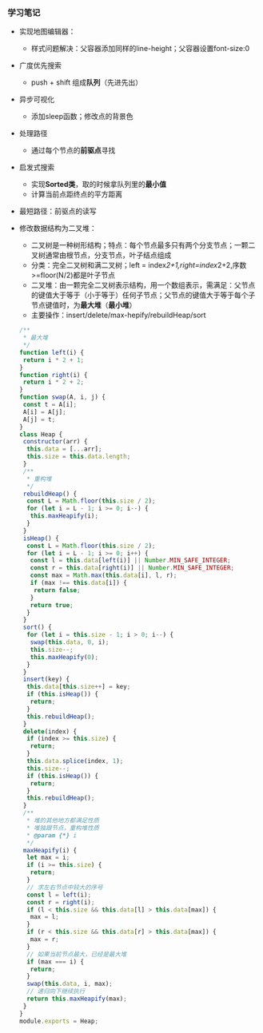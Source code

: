 ### 学习笔记

- 实现地图编辑器：

  - 样式问题解决：父容器添加同样的line-height；父容器设置font-size:0

- 广度优先搜索

  - push + shift 组成**队列**（先进先出）

- 异步可视化

  - 添加sleep函数；修改点的背景色

- 处理路径

  - 通过每个节点的**前驱点**寻找

- 启发式搜索

  - 实现**Sorted类**，取的时候拿队列里的**最小值**
  - 计算当前点距终点的平方距离

- 最短路径：前驱点的读写

- 修改数据结构为二叉堆：

  - 二叉树是一种树形结构；特点：每个节点最多只有两个分支节点；一颗二叉树通常由根节点，分支节点，叶子结点组成
  - 分类：完全二叉树和满二叉树；left = index*2+1,right=index*2+2,序数>=floor(N/2)都是叶子节点
  - 二叉堆：由一颗完全二叉树表示结构，用一个数组表示，需满足：父节点的键值大于等于（小于等于）任何子节点；父节点的键值大于等于每个子节点键值时，为**最大堆**（**最小堆**）
  - 主要操作：insert/delete/max-hepify/rebuildHeap/sort

  ```js
  /**
   * 最大堆
   */
  function left(i) {
   return i * 2 + 1;
  }
  function right(i) {
   return i * 2 + 2;
  }
  function swap(A, i, j) {
   const t = A[i];
   A[i] = A[j];
   A[j] = t;
  }
  class Heap {
   constructor(arr) {
    this.data = [...arr];
    this.size = this.data.length;
   }
   /**
    * 重构堆
    */
   rebuildHeap() {
    const L = Math.floor(this.size / 2);
    for (let i = L - 1; i >= 0; i--) {
     this.maxHeapify(i);
    }
   }
   isHeap() {
    const L = Math.floor(this.size / 2);
    for (let i = L - 1; i >= 0; i++) {
     const l = this.data[left(i)] || Number.MIN_SAFE_INTEGER;
     const r = this.data[right(i)] || Number.MIN_SAFE_INTEGER;
     const max = Math.max(this.data[i], l, r);
     if (max !== this.data[i]) {
      return false;
     }
     return true;
    }
   }
   sort() {
    for (let i = this.size - 1; i > 0; i--) {
     swap(this.data, 0, i);
     this.size--;
     this.maxHeapify(0);
    }
   }
   insert(key) {
    this.data[this.size++] = key;
    if (this.isHeap()) {
     return;
    }
    this.rebuildHeap();
   }
   delete(index) {
    if (index >= this.size) {
     return;
    }
    this.data.splice(index, 1);
    this.size--;
    if (this.isHeap()) {
     return;
    }
    this.rebuildHeap();
   }
   /**
    * 堆的其他地方都满足性质
    * 唯独跟节点，重构堆性质
    * @param {*} i
    */
   maxHeapify(i) {
    let max = i;
    if (i >= this.size) {
     return;
    }
    // 求左右节点中较大的序号
    const l = left(i);
    const r = right(i);
    if (l < this.size && this.data[l] > this.data[max]) {
     max = l;
    }
    if (r < this.size && this.data[r] > this.data[max]) {
     max = r;
    }
    // 如果当前节点最大，已经是最大堆
    if (max === i) {
     return;
    }
    swap(this.data, i, max);
    // 递归向下继续执行
    return this.maxHeapify(max);
   }
  }
  module.exports = Heap;
  ```

  

